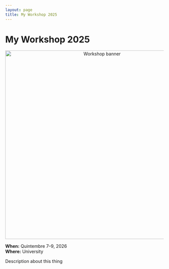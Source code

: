 ```yaml
---
layout: page
title: My Workshop 2025
---
```


# My Workshop 2025

<p align="center">
  <img src="assets/example.jpg" alt="Workshop banner" width="600">
</p>


**When:** Quintembre 7–9, 2026  
**Where:** University


Description about this thing
